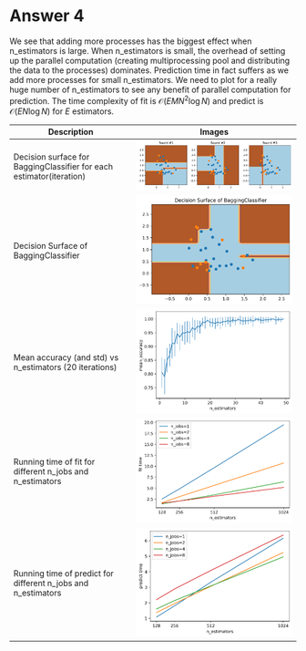 # Answer 4

We see that adding more processes has the biggest effect when n_estimators is large. When n_estimators is small, the overhead of setting up the parallel computation (creating multiprocessing pool and distributing the data to the processes) dominates. Prediction time in fact suffers as we add more processes for small n_estimators. We need to plot for a really huge number of n_estimators to see any benefit of parallel computation for prediction. The time complexity of fit is $\mathcal{O}(EMN^2\log N)$ and predict is $\mathcal{O}(EN\log N)$ for $E$ estimators.

|Description|Images|
|----|-------------|
|Decision surface for BaggingClassifier for each estimator(iteration)|<img src="plots/q4_bagging_fig1.png" width=1000 alt="Decision surface for BaggingClassifier for each estimator(iteration)">|
|Decision Surface of BaggingClassifier|<img src="plots/q4_bagging_fig2.png" width=400 alt="Decision Surface of BaggingClassifier">|
|Mean accuracy (and std) vs n_estimators (20 iterations)|<img src="plots/q4_accuracy.png" width=400 alt="Decision Surface of BaggingClassifier">|
|Running time of fit for different n_jobs and n_estimators|<img src="plots/q4_fit_times.png" width=400 alt="Running time of fit for different n_jobs and n_estimators">|
|Running time of predict for different n_jobs and n_estimators|<img src="plots/q4_predict_times.png" width=400 alt="Running time of fit for different n_jobs and n_estimators">|

